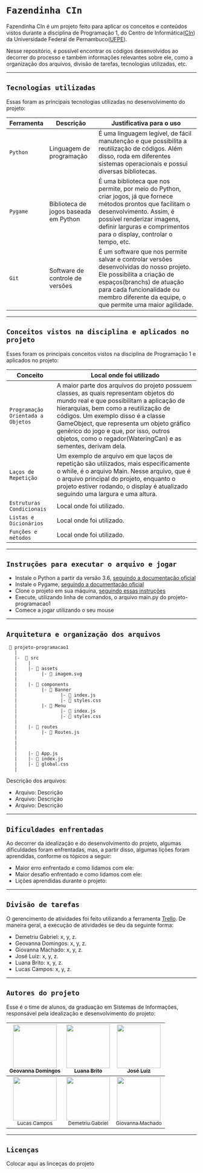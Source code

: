 # `Fazendinha CIn`

Fazendinha CIn é um projeto feito para aplicar os conceitos e conteúdos vistos durante a disciplina de Programação 1, do Centro de Informática([CIn](https://portal.cin.ufpe.br/)) da Universidade Federal de Pernambuco([UFPE](https://www.ufpe.br)). 

Nesse repositório, é possível encontrar os códigos desenvolvidos ao decorrer do processo e também informações relevantes sobre ele, como a organização dos arquivos, divisão de tarefas, tecnologias utilizadas, etc.   


------


## `Tecnologias utilizadas`

Essas foram as principais tecnologias utilizadas no desenvolvimento do projeto:

| Ferramenta | Descrição | Justificativa para o uso |
| --- | --- | --- |
| `Python` | Linguagem de programação | É uma linguagem legível, de fácil manutenção e que possibilita a reutilização de códigos. Além disso, roda em diferentes sistemas operacionais e possui diversas bibliotecas. |
| `Pygame` | Biblioteca de jogos baseada em Python | É uma biblioteca que nos permite, por meio do Python, criar jogos, já que fornece métodos prontos que facilitam o desenvolvimento. Assim, é possível renderizar imagens, definir larguras e comprimentos para o display, controlar o tempo, etc. |
| `Git` | Software de controle de versões | É um software que nos permite salvar e controlar versões desenvolvidas do nosso projeto. Ele possibilita a criação de espaços(branchs) de atuação para cada funcionalidade ou membro diferente da equipe, o que permite uma maior agilidade. |


------


## `Conceitos vistos na disciplina e aplicados no projeto`

Esses foram os principais conceitos vistos na disciplina de Programação 1 e aplicados no projeto:

| Conceito | Local onde foi utilizado |
| --- | --- |
| `Programação Orientada a Objetos` | A maior parte dos arquivos do projeto possuem classes, as quais representam objetos do mundo real e que possibilitam a aplicação de hierarquias, bem como a reutilização de códigos. Um exemplo disso é a classe GameObject, que representa um objeto gráfico genérico do jogo e que, por isso, outros objetos, como o regador(WateringCan) e as sementes, derivam dela. |
| `Laços de Repetição` | Um exemplo de arquivo em que laços de repetição são utilizados, mais especificamente o while, é o arquivo Main. Nesse arquivo, que é o arquivo principal do projeto, enquanto o projeto estiver rodando, o display é atualizado seguindo uma largura e uma altura. |
| `Estruturas Condicionais` | Local onde foi utilizado. |
| `Listas e Dicionários` | Local onde foi utilizado. |
| `Funções e métodos` | Local onde foi utilizado. |


------


## `Instruções para executar o arquivo e jogar`
* Instale o Python a partir da versão 3.6, [seguindo a documentação oficial](https://docs.github.com/pt/repositories/creating-and-managing-repositories/cloning-a-repository) 
* Instale o Pygame, [seguindo a documentação oficial](https://www.pygame.org/download.shtml)
* Clone o projeto em sua máquina, [seguindo essas instruções](https://docs.github.com/pt/repositories/creating-and-managing-repositories/cloning-a-repository)
* Execute, utilizando linha de comandos, o arquivo main.py do projeto-programacao1
* Comece a jogar utilizando o seu mouse 


------


## `Arquitetura e organização dos arquivos`

```
 📁 projeto-programacao1
   |
   |-  📁 src
   |    |
   |    |- 📁 assets
   |         |- 📄 imagem.svg
   |
   |    |- 📁 components
   |         |- 📁 Banner 
   |                |- 📄 index.js
   |                |- 📄 styles.css
   |         |- 📁 Menu 
   |                |- 📄 index.js
   |                |- 📄 styles.css
   |
   |    |- 📁 routes
   |         |- 📄 Routes.js 
   |    
   |
   |
   |    |- 📄 App.js
   |    |- 📄 index.js
   |    |- 📄 global.css
   |

```
Descrição dos arquivos:
* Arquivo: Descrição
* Arquivo: Descrição
* Arquivo: Descrição


------


## `Dificuldades enfrentadas`

Ao decorrer da idealização e do desenvolvimento do projeto, algumas dificuldades foram enfrentadas, mas, a partir disso, algumas lições foram aprendidas, conforme os tópicos a seguir:

* Maior erro enfrentado e como lidamos com ele:
* Maior desafio enfrentado e como lidamos com ele:
* Lições aprendidas durante o projeto:


------


## `Divisão de tarefas`

O gerencimento de atividades foi feito utilizando a ferramenta [Trello](https://trello.com/pt-BR). De maneira geral, a execução de atividades se deu da seguinte forma:

* Demetriu Gabriel: x, y, z.
* Geovanna Domingos: x, y, z.
* Giovanna Machado: x, y, z.
* José Luiz: x, y, z.
* Luana Brito: x, y, z.
* Lucas Campos: x, y, z.


------


## `Autores do projeto`

Esse é o time de alunos, da graduação em Sistemas de Informações, responsável pela idealização e desenvolvimento do projeto:

| [<img src="https://avatars.githubusercontent.com/u/53124770?v=4" width=115><br><sub>Geovanna Domingos</sub>](https://github.com/geovannaadomingos) |  [<img src="https://avatars.githubusercontent.com/u/104396639?v=4" width=115><br><sub>Luana Brito</sub>](https://github.com/LuanaCCBrito) |  [<img src="https://avatars.githubusercontent.com/u/104479818?v=4" width=115><br><sub>José Luiz</sub>](https://github.com/jldsn) |
| :---: | :---: | :---:
| [<img src="https://avatars.githubusercontent.com/u/34292933?v=4" width=115><br><sub>Lucas Campos</sub>](https://github.com/lucasccampos) |  [<img src="https://avatars.githubusercontent.com/u/54682631?v=4" width=115><br><sub>Demetriu Gabriel</sub>](https://github.com/DemetriuGabriel) |  [<img src="https://avatars.githubusercontent.com/u/86128256?v=4" width=115><br><sub>Giovanna Machado</sub>](https://avatars.githubusercontent.com/u/86128256?v=4) |


------


## `Licenças`

Colocar aqui as linceças do projeto
